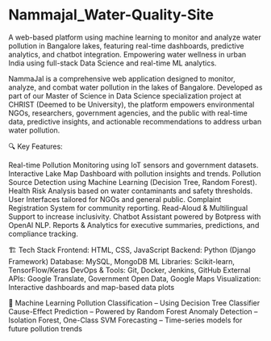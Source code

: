 # Nammajal_Water-Quality-Site
A web-based platform using machine learning to monitor and analyze water pollution in Bangalore lakes, featuring real-time dashboards, predictive analytics, and chatbot integration. Empowering water wellness in urban India using full-stack Data Science and real-time ML analytics.

NammaJal is a comprehensive web application designed to monitor, analyze, and combat water pollution in the lakes of Bangalore. Developed as part of our Master of Science in Data Science specialization project at CHRIST (Deemed to be University), the platform empowers environmental NGOs, researchers, government agencies, and the public with real-time data, predictive insights, and actionable recommendations to address urban water pollution.

🔍 Key Features:

Real-time Pollution Monitoring using IoT sensors and government datasets.
Interactive Lake Map Dashboard with pollution insights and trends.
Pollution Source Detection using Machine Learning (Decision Tree, Random Forest).
Health Risk Analysis based on water contaminants and safety thresholds.
User Interfaces tailored for NGOs and general public.
Complaint Registration System for community reporting.
Read-Aloud & Multilingual Support to increase inclusivity.
Chatbot Assistant powered by Botpress with OpenAI NLP.
Reports & Analytics for executive summaries, predictions, and compliance tracking.

🏗️ Tech Stack
Frontend: HTML, CSS, JavaScript
Backend: Python (Django Framework)
Database: MySQL, MongoDB
ML Libraries: Scikit-learn, TensorFlow/Keras
DevOps & Tools: Git, Docker, Jenkins, GitHub
External APIs: Google Translate, Government Open Data, Google Maps
Visualization: Interactive dashboards and map-based data plots

🧠 Machine Learning
Pollution Classification – Using Decision Tree Classifier
Cause-Effect Prediction – Powered by Random Forest
Anomaly Detection – Isolation Forest, One-Class SVM
Forecasting – Time-series models for future pollution trends
